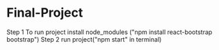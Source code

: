# Final-Project
Step 1 To run project 
install node_modules ("npm install react-bootstrap bootstrap")
Step 2 run project("npm start" in terminal)
